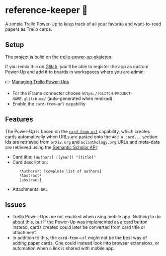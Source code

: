 # reference-keeper 🚀

A simple Trello Power-Up to keep track of all your favorite and want-to-read papers as Trello cards.

Setup
---
The project is build on the [trello-power-up-skeleton](https://glitch.com/edit/#!/trello-power-up-skeleton?path=README.md%3A1%3A0).

If you remix this on [Glitch](https://glitch.com/edit/#!/reference-keeper), you'll be able to register the app as custom Power-Up and add it to boards in workspaces where you are admin:

👉  [Managing Trello Power-Ups](https://developer.atlassian.com/cloud/trello/guides/power-ups/managing-power-ups/)
- For the iFrame connecter choose `https://GLITCH-PROJECT-NAME.glitch.me/` (auto-generated when remixed)
- Enable the `card-from-url` capability

Features
---
The Power-Up is based on the [`card-from-url`](https://developer.atlassian.com/cloud/trello/power-ups/capabilities/card-from-url/) capability, which creates cards automatically when URLs are pasted onto the `Add a card...` section.
Ids are retrieved from `arXiv.org` and `aclanthology.org` URLs and meta-data are retrieved using the [Semantic Scholar API](https://www.semanticscholar.org/product/api):

- Card title: `[authors] ([year]) "[title]"`
- Card description: 
  ```
     *Authors*: [complete list of authors]
     *Abstract*
     [abstract]
  ```
- Attachments: `URL`

Issues
---
- Trello Power-Ups are not enabled when using mobile app. Nothing to do about this, but if the Power-Up was implemented as a card button instead, cards created could later be converted from card title or attachment.
- In addition to this, the `card-from-url` might not be the best way of adding paper cards. One could instead look into browser extensions, or automation when a link is shared with mobile app.